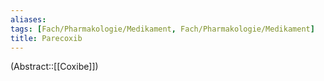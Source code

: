 ```yaml
---
aliases: 
tags: [Fach/Pharmakologie/Medikament, Fach/Pharmakologie/Medikament]
title: Parecoxib
---
```

(Abstract::[[Coxibe]])